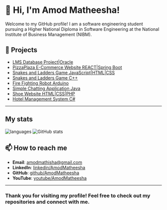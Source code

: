 # 👋 Hi, I'm Amod Matheesha!

Welcome to my GitHub profile! I am a software engineering student pursuing a Higher National Diploma in Software Engineering at the National Institute of Business Management (NIBM).

## 🚀 Projects

- [LMS Database Project|Oracle](https://github.com/AmodMatheesha2003/LMS-Database)
- [PizzaPlaza E-Commerce Website REACT|Spring Boot](https://github.com/AmodMatheesha2003/PizzaPlaza-Ecommerce-website)
- [Snakes and Ladders Game JavaScript|HTML|CSS](https://github.com/AmodMatheesha2003/Snakes-and-Ladders-Game-using-JavaScript-HTML-and-CSS)
- [Snakes and Ladders Game C++](https://github.com/AmodMatheesha2003/Snakes-and-Ladders-Game-using-CPP)
- [Fire Fighting Robot Arduino](https://github.com/AmodMatheesha2003/Fire-Fighting-Robot)
- [Simple Chatting Application Java](https://github.com/AmodMatheesha2003/Simple-Chatting-Application)
- [Shoe Website HTML|CSS|PHP](https://github.com/AmodMatheesha2003/Shoe-Website)
- [Hotel Management System C#](https://github.com/AmodMatheesha2003/Hotel-Management-System)

---
## My stats

<img align="center" src="https://github-readme-stats.vercel.app/api/top-langs/?username=AmodMatheesha2003&exclude_repo=AmodMatheesha2003&layout=compact&theme=dracula" alt="languages" />
<img align="center" src="https://github-readme-stats.vercel.app/api?username=AmodMatheesha2003&show_icons=true&include_all_commits=true&theme=dracula" alt="GitHub stats" />


## 📫 How to reach me

- **Email**: amodmathisha@gmail.com
- **LinkedIn**: [linkedin/AmodMatheesha](https://www.linkedin.com/in/amod-matheesha-a1a2a72a6/) 
- **GitHub**: [github/AmodMatheesha](https://github.com/AmodMatheesha2003)
- **YouTube**: [youtube/AmodMatheesha](https://www.youtube.com/@amodmatheesha)

---

 
### Thank you for visiting my profile! Feel free to check out my repositories and connect with me.
